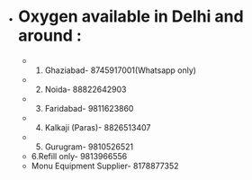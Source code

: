 - # Oxygen available in Delhi and around :
  - 1. Ghaziabad- 8745917001(Whatsapp only)
  - 2. Noida- 88822642903
  - 3. Faridabad- 9811623860
  - 4. Kalkaji (Paras)- 8826513407
  - 5. Gurugram- 9810526521
  - 6.Refill only- 9813966556
  - Monu Equipment Supplier- 8178877352